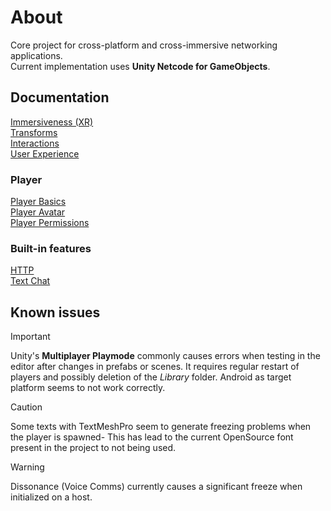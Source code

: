 # About
Core project for cross-platform and cross-immersive networking applications.\
Current implementation uses **Unity Netcode for GameObjects**.

## Documentation
[Immersiveness (XR)](docs/Immersiveness.md)\
[Transforms](docs/Transformations.md)\
[Interactions](docs/Interactions.md)\
[User Experience](docs/UX.md)
### Player
[Player Basics](docs/PlayerBasics.md)\
[Player Avatar](docs/PlayerAvatar.md)\
[Player Permissions](docs/PlayerPermissions.md)
### Built-in features
[HTTP](docs/Http.md)\
[Text Chat](docs/TextChat.md)

## Known issues
> [!IMPORTANT]
> Unity's **Multiplayer Playmode** commonly causes errors when testing in the editor after changes in prefabs or scenes. It requires regular restart of players and possibly deletion of the *Library* folder. Android as target platform seems to not work correctly.

> [!CAUTION]
> Some texts with TextMeshPro seem to generate freezing problems when the player is spawned- This has lead to the current OpenSource font present in the project to not being used.

> [!WARNING]
> Dissonance (Voice Comms) currently causes a significant freeze when initialized on a host.
